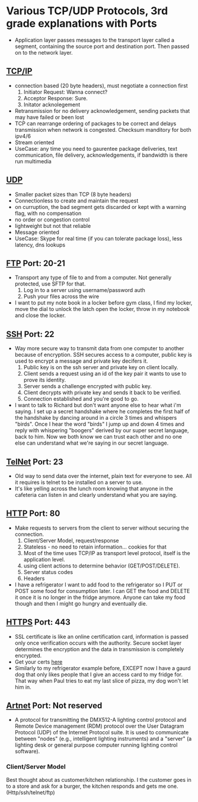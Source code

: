 # Various TCP/UDP Protocols, 3rd grade explanations with Ports

- Application layer passes messages to the transport layer called a segment, containing the source port and destination port.  Then passed on to the network layer.

## [TCP/IP](https://en.wikipedia.org/wiki/Internet_protocol_suite)

- connection based (20 byte headers), must negotiate a connection first
    1. Initiator Request: Wanna connect?
    1. Acceptor Response: Sure.
    1. Initator acknolegement
- Retransmission for no delivery acknowledgement, sending packets that may have failed or been lost
- TCP can rearrange ordering of packages to be correct and delays transmission when network is congested.  Checksum manditory for both ipv4/6
- Stream oriented
- UseCase: any time you need to gaurentee package deliveries, text communication, file delivery, acknowledgements, if bandwidth is there run multimedia

## [UDP](https://en.wikipedia.org/wiki/User_Datagram_Protocol)

- Smaller packet sizes than TCP (8 byte headers)
- Connectionless to create and maintain the request
- on curruption, the bad segment gets discarded or kept with a warning flag, with no compensation
- no order or congestion control
- lightweight but not that reliable
- Message oriented
- UseCase: Skype for real time (if you can tolerate package loss), less latency, dns lookups

## [FTP](https://en.wikipedia.org/wiki/File_Transfer_Protocol) Port: 20-21

- Transport any type of file to and from a computer. Not generally protected, use SFTP for that.
    1. Log in to a server using username/password auth
    1. Push your files across the wire
- I want to put my note book in a locker before gym class, I find my locker, move the dial to unlock the latch open the locker, throw in my notebook and close the locker.

## [SSH](https://en.wikipedia.org/wiki/Secure_Shell) Port: 22

- Way more secure way to transmit data from one computer to another because of encryption.  SSH secures access to a computer, public key is used to encrypt a message and private key decifers it.
    1. Public key is on the ssh server and private key on client locally.
    1. Client sends a request using an id of the key pair it wants to use to prove its identity.
    1. Server sends a challenge encrypted with public key.
    1. Client decrypts with private key and sends it back to be verified.
    1. Connection established and you're good to go.
- I want to talk to Richard but don't want anyone else to hear what i'm saying. I set up a secret handshake where he completes the first half of the handshake by dancing around in a circle 3 times and whispers "birds".  Once I hear the word "birds" I jump up and down 4 times and reply with whispering "boogers" derived by our super secret language, back to him. Now we both know we can trust each other and no one else can understand what we're saying in our secret language.

## [TelNet](https://en.wikipedia.org/wiki/Telnet) Port: 23

- Old way to send data over the internet, plain text for everyone to see. All it requires is telnet to be installed on a server to use.
- It's like yelling across the lunch room knowing that anyone in the cafeteria can listen in and clearly understand what you are saying.

## [HTTP](https://en.wikipedia.org/wiki/Hypertext_Transfer_Protocol) Port: 80

- Make requests to servers from the client to server without securing the connection.
    1. Client/Server Model, request/response
    1. Stateless - no need to retain information... cookies for that
    1. Most of the time uses TCP/IP as transport level protocol, itself is the application level.
    1. using client actions to determine behavior (GET/POST/DELETE).
    1. Server status codes
    1. Headers
- I have a refrigerator I want to add food to the refrigerator so I PUT or POST some food for consumption later.  I can GET the food and DELETE it once it is no longer in the fridge anymore.  Anyone can take my food though and then I might go hungry and eventually die.

## [HTTPS](https://en.wikipedia.org/wiki/HTTPS) Port: 443

- SSL certificate is like an online certification card, information is passed only once verification occurs with the authority. Secure socket layer determines the encryption and the data in transmission is completely encrypted.
- Get your certs [here](https://letsencrypt.org/)
- Similarly to my refrigerator example before, EXCEPT now I have a gaurd dog that only likes people that I give an access card to my fridge for.  That way when Paul tries to eat my last slice of pizza, my dog won't let him in.

## [Artnet](https://en.wikipedia.org/wiki/Art-Net) Port: Not reserved

- A protocol for transmitting the DMX512-A lighting control protocol and Remote Device management (RDM) protocol over the User Datagram Protocol (UDP) of the Internet Protocol suite. It is used to communicate between "nodes" (e.g., intelligent lighting instruments) and a "server" (a lighting desk or general purpose computer running lighting control software). 

### Client/Server Model

Best thought about as customer/kitchen relationship.  I the customer goes in to a store and ask for a burger, the kitchen responds and gets me one. (Http/ssh/telnet/ftp)

